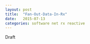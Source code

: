 ```yaml
---
layout: post
title:  "Fan-Out-Data-In-Rx"
date:   2015-07-13
categories: software net rx reactive
---
```


Draft

